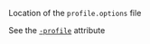 Location of the `profile.options` file

See the [`-profile`](https://docs.progress.com/bundle/openedge-startup-and-parameter-reference-122/page/Profiler-profile.html) attribute
